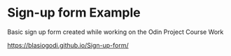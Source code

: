 # Sign-up form Example
Basic sign up form created while working on the Odin Project Course Work

https://blasiogodi.github.io/Sign-up-form/

